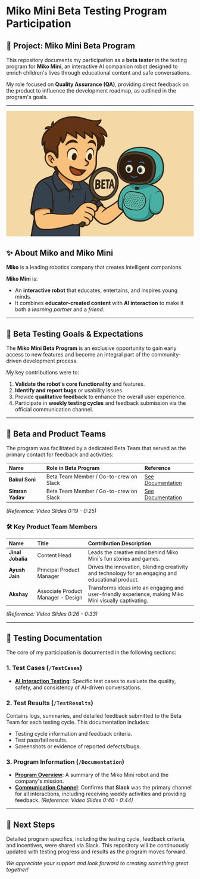 # Miko Mini Beta Testing Program Participation

## 🤖 Project: Miko Mini Beta Program
This repository documents my participation as a **beta tester** in the testing program for **Miko Mini**, an interactive AI companion robot designed to enrich children's lives through educational content and safe conversations.

My role focused on **Quality Assurance (QA)**, providing direct feedback on the product to influence the development roadmap, as outlined in the program's goals.

---

![Miko Robot](assets/miko_image.png)

## ✨ About Miko and Miko Mini

**Miko** is a leading robotics company that creates intelligent companions.

**Miko Mini** is:
* An **interactive robot** that educates, entertains, and inspires young minds.
* It combines **educator-created content** with **AI interaction** to make it both a *learning partner* and a *friend*.

---

## 🎯 Beta Testing Goals & Expectations

The **Miko Mini Beta Program** is an exclusive opportunity to gain early access to new features and become an integral part of the community-driven development process.

My key contributions were to:
1.  **Validate the robot's core functionality** and features.
2.  **Identify and report bugs** or usability issues.
3.  Provide **qualitative feedback** to enhance the overall user experience.
4.  Participate in **weekly testing cycles** and feedback submission via the official communication channel.

---

## 👥 Beta and Product Teams

The program was facilitated by a dedicated Beta Team that served as the primary contact for feedback and activities:

| Name | Role in Beta Program | Reference |
| :--- | :--- | :--- |
| **Bakul Soni** | Beta Team Member / Go-to-crew on Slack | [See Documentation](/Documentation/Program_Overview.md) |
| **Simran Yadav** | Beta Team Member / Go-to-crew on Slack | [See Documentation](/Documentation/Program_Overview.md) |

*(Reference: Video Slides 0:19 - 0:25)*

### 🛠️ Key Product Team Members
| Name | Title | Contribution Description |
| :--- | :--- | :--- |
| **Jinal Jobalia** | Content Head | Leads the creative mind behind Miko Mini's fun stories and games. |
| **Ayush Jain** | Principal Product Manager | Drives the innovation, blending creativity and technology for an engaging and educational product. |
| **Akshay** | Associate Product Manager - Design | Transforms ideas into an engaging and user-friendly experience, making Miko Mini visually captivating. |

*(Reference: Video Slides 0:26 - 0:33)*

---

## 📝 Testing Documentation

The core of my participation is documented in the following sections:

### 1. Test Cases (`/TestCases`)
* **[AI Interaction Testing](/TestCases/AI_Interaction_Testing.md)**: Specific test cases to evaluate the quality, safety, and consistency of AI-driven conversations.

### 2. Test Results (`/TestResults`)
Contains logs, summaries, and detailed feedback submitted to the Beta Team for each testing cycle. This documentation includes:
* Testing cycle information and feedback criteria.
* Test pass/fail results.
* Screenshots or evidence of reported defects/bugs.

### 3. Program Information (`/Documentation`)
* **[Program Overview](/Documentation/Program_Overview.md)**: A summary of the Miko Mini robot and the company's mission.
* **[Communication Channel](/Documentation/Communication_Channel.md)**: Confirms that **Slack** was the primary channel for all interactions, including receiving weekly activities and providing feedback. *(Reference: Video Slides 0:40 - 0:44)*

---

## 🚀 Next Steps

Detailed program specifics, including the testing cycle, feedback criteria, and incentives, were shared via Slack. This repository will be continuously updated with testing progress and results as the program moves forward.

*We appreciate your support and look forward to creating something great together!*
